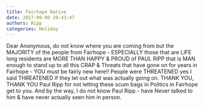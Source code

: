 ```yaml
---
title: Fairhope Native
date: 2017-09-08 20:43:47
authors: Ripp
categories: Holiday
---
```


 Dear Anonymous,  do not know where you are coming from but the MAJORITY of the people from Fairhope - ESPECIALLY those that are LIFE long residents are MORE THAN HAPPY &amp; PROUD of PAUL RiPP that is MAN enough to stand up to all this CRAP &amp; Threats that have gone on for  years in Fairhope - YOU must be fairly new here!!  People were THREATENED yes I said THREATENED if they let out what was actually going on.   THANK YOU, THANK YOU Paul Ripp for not letting these scum bags in Politics in Fairhope get to you.   And by the way,  I do not know Paul Ripp - have Never talked to him &amp; have never actually seen him in person.